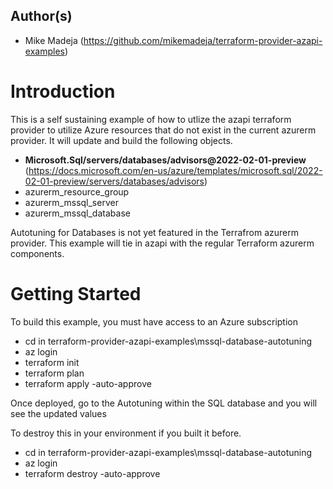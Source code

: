 ## Author(s)
- Mike Madeja (https://github.com/mikemadeja/terraform-provider-azapi-examples)

# Introduction 
This is a self sustaining example of how to utlize the azapi terraform provider to utilize Azure resources that do not exist in the current azurerm provider. It will update and build the following objects.
- **Microsoft.Sql/servers/databases/advisors@2022-02-01-preview** (https://docs.microsoft.com/en-us/azure/templates/microsoft.sql/2022-02-01-preview/servers/databases/advisors)
- azurerm_resource_group
- azurerm_mssql_server
- azurerm_mssql_database

Autotuning for Databases is not yet featured in the Terrafrom azurerm provider.
This example will tie in azapi with the regular Terraform azurerm components.

# Getting Started
To build this example, you must have access to an Azure subscription
- cd in terraform-provider-azapi-examples\mssql-database-autotuning
- az login
- terraform init
- terraform plan
- terraform apply -auto-approve 

Once deployed, go to the Autotuning within the SQL database and you will see the updated values

To destroy this in your environment if you built it before.
- cd in terraform-provider-azapi-examples\mssql-database-autotuning
- az login
- terraform destroy -auto-approve

